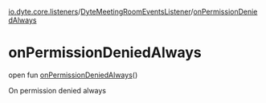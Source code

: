 [io.dyte.core.listeners](../index.md)/[DyteMeetingRoomEventsListener](index.md)/[onPermissionDeniedAlways](on-permission-denied-always.md)

# onPermissionDeniedAlways


open fun [onPermissionDeniedAlways](on-permission-denied-always.md)()

On permission denied always
